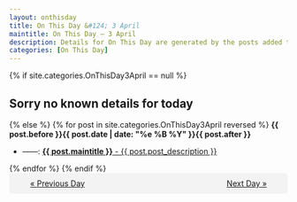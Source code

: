 ```yaml
---
layout: onthisday
title: On This Day &#124; 3 April
maintitle: On This Day — 3 April
description: Details for On This Day are generated by the posts added to the website so the content is subject to changes/updates over time.
categories: [On This Day]
---
```


{% if site.categories.OnThisDay3April == null %}
<h2>Sorry no known details for today</h2>
{% else %}
{% for post in site.categories.OnThisDay3April reversed %}
<strong>{{ post.before }}{{ post.date | date: "%e %B %Y" }}{{ post.after }}</strong>
<ul>
<li> ——: <a class="{{ post.class }}" href="{{ post.url }}"><strong>{{ post.maintitle }}</strong> - {{ post.post_description }}</a></li>
</ul>
{% endfor %}
{% endif %}
<br />
<div style="background-color: #f3f3f3; padding: 10px; border-radius: 5px; text-align: center; display: flex; justify-content: space-evenly;">
<a href="/onthisday/04/04-02">« Previous Day</a>
<span style="visibility:hidden;">[ Visit Leap Year February 29 ]</span>
<a href="/onthisday/04/04-04">Next Day »</a>
</div>
